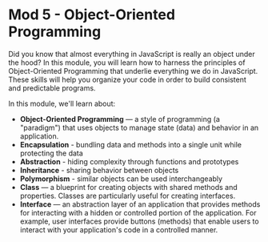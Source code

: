 # Mod 5 - Object-Oriented Programming

Did you know that almost everything in JavaScript is really an object under the hood? In this module, you will learn how to harness the principles of Object-Oriented Programming that underlie everything we do in JavaScript. These skills will help you organize your code in order to build consistent and predictable programs.

In this module, we'll learn about:

* **Object-Oriented Programming** — a style of programming (a "paradigm") that uses objects to manage state (data) and behavior in an application.
* **Encapsulation** - bundling data and methods into a single unit while protecting the data
* **Abstraction** - hiding complexity through functions and prototypes
* **Inheritance** - sharing behavior between objects
* **Polymorphism** - similar objects can be used interchangeably
* **Class** — a blueprint for creating objects with shared methods and properties. Classes are particularly useful for creating interfaces.
* **Interface** — an abstraction layer of an application that provides methods for interacting with a hidden or controlled portion of the application. For example, user interfaces provide buttons (methods) that enable users to interact with your application's code in a controlled manner. 